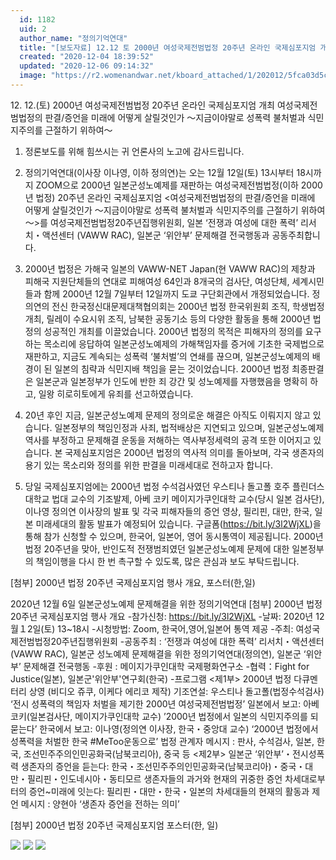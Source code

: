 ```yaml
---
  id: 1182
  uid: 2
  author_name: "정의기억연대"
  title: "﻿[보도자료] 12.12 토 2000년 여성국제전범법정 20주년 온라인 국제심포지엄 개최"
  created: "2020-12-04 18:39:52"
  updated: "2020-12-06 09:14:32"
  image: "https://r2.womenandwar.net/kboard_attached/1/202012/5fca03d5c54582968129.jpg"
---
```

12\. 12.(토) 2000년 여성국제전범법정 20주년 온라인 국제심포지엄 개최
여성국제전범법정의 판결/증언을 미래에 어떻게 살릴것인가
～지금이야말로 성폭력 불처벌과 식민지주의를 근절하기 위하여～

1. 정론보도를 위해 힘쓰시는 귀 언론사의 노고에 감사드립니다.

2. 정의기억연대(이사장 이나영, 이하 정의연)는 오는 12월 12일(토) 13시부터 18시까지 ZOOM으로 2000년 일본군성노예제를 재판하는 여성국제전범법정(이하 2000년 법정) 20주년 온라인 국제심포지엄 <여성국제전범법정의 판결/증언을 미래에 어떻게 살릴것인가 ～지금이야말로 성폭력 불처벌과 식민지주의를 근절하기 위하여～>를 여성국제전범법정20주년집행위원회, 일본 ‘전쟁과 여성에 대한 폭력’ 리서치・액션센터 (VAWW RAC), 일본군 ‘위안부’ 문제해결 전국행동과 공동주최합니다.

3. 2000년 법정은 가해국 일본의 VAWW-NET Japan(현 VAWW RAC)의 제창과 피해국 지원단체들의 연대로 피해여성 64인과 8개국의 검사단, 여성단체, 세계시민들과 함께 2000년 12월 7일부터 12일까지 도쿄 구단회관에서 개정되었습니다. 정의연의 전신 한국정신대문제대책협의회는 2000년 법정 한국위원회 조직, 학생법정 개최, 릴레이 수요시위 조직, 남북한 공동기소 등의 다양한 활동을 통해 2000년 법정의 성공적인 개최를 이끌었습니다. 2000년 법정의 목적은 피해자의 정의를 요구하는 목소리에 응답하여 일본군성노예제의 가해책임자를 증거에 기초한 국제법으로 재판하고, 지금도 계속되는 성폭력 ‘불처벌’의 연쇄를 끊으며, 일본군성노예제의 배경이 된 일본의 침략과 식민지배 책임을 묻는 것이었습니다. 2000년 법정 최종판결은 일본군과 일본정부가 인도에 반한 죄 강간 및 성노예제를 자행했음을 명확히 하고, 일왕 히로히토에게 유죄를 선고하였습니다.

4. 20년 후인 지금, 일본군성노예제 문제의 정의로운 해결은 아직도 이뤄지지 않고 있습니다. 일본정부의 책임인정과 사죄, 법적배상은 지연되고 있으며, 일본군성노예제 역사를 부정하고 문제해결 운동을 저해하는 역사부정세력의 공격 또한 이어지고 있습니다. 본 국제심포지엄은 2000년 법정의 역사적 의미를 돌아보며, 각국 생존자의 용기 있는 목소리와 정의를 위한 판결을 미래세대로 전하고자 합니다. 

5. 당일 국제심포지엄에는 2000년 법정 수석검사였던 우스티나 돌고폴 호주 플린더스대학교 법대 교수의 기조발제, 아베 코키 메이지가쿠인대학 교수(당시 일본 검사단), 이나영 정의연 이사장의 발표 및 각국 피해자들의 증언 영상, 필리핀, 대만, 한국, 일본 미래세대의 활동 발표가 예정되어 있습니다. 구글폼(https://bit.ly/3l2WjXL)을 통해 참가 신청할 수 있으며, 한국어, 일본어, 영어 동시통역이 제공됩니다. 2000년 법정 20주년을 맞아, 반인도적 전쟁범죄였던 일본군성노예제 문제에 대한 일본정부의 책임이행을 다시 한 번 촉구할 수 있도록, 많은 관심과 보도 부탁드립니다. 

\[첨부\] 2000년 법정 20주년 국제심포지엄 행사 개요, 포스터(한,일)

2020년 12월 6일
일본군성노예제 문제해결을 위한 정의기억연대
\[첨부\] 2000년 법정 20주년 국제심포지엄 행사 개요
-참가신청: https://bit.ly/3l2WjXL
-날짜: 2020년 12월１2일(토) 13~18시
-시청방법: Zoom, 한국어,영어,일본어 통역 제공
-주최: 여성국제전범법정20주년집행위원회
-공동주최 : ‘전쟁과 여성에 대한 폭력’ 리서치・액션센터 (VAWW RAC), 일본군 성노예제 문제해결을 위한 정의기억연대(정의연), 일본군 ‘위안부’ 문제해결 전국행동
-후원 : 메이지가쿠인대학 국제평화연구소
-협력：Fight for Justice(일본), 일본군'위안부'연구회(한국)
-프로그램
<제1부>
2000년 법정 다큐멘터리 상영 (비디오 쥬쿠, 이케다 에리코 제작)
기조연설: 우스티나 돌고폴(법정수석검사) ‘전시 성폭력의 책임자 처벌을 제기한 2000년 여성국제전범법정’
일본에서 보고: 아베 코키(일본검사단, 메이지가쿠인대학 교수) ’2000년 법정에서 일본의 식민지주의를 되묻는다’
한국에서 보고: 이나영(정의연 이사장, 한국・중앙대 교수) ‘2000년 법정에서 성폭력을 처벌한 한국 #MeToo운동으로’
법정 관계자 메시지 : 판사, 수석검사, 일본, 한국, 조선민주주의인민공화국(남북코리아), 중국 등
<제2부>
일본군 ‘위안부’・전시성폭력 생존자의 증언을 듣는다: 한국・조선민주주의인민공화국(남북코리아)・중국・대만・필리핀・인도네시아・동티모르 생존자들의 과거와 현재의 귀중한 증언
차세대로부터의 증언~미래에 잇는다: 필리핀・대만・한국・일본의 차세대들의 현재의 활동과 제언
메시지 : 양현아 ‘생존자 증언을 전하는 의미’

\[첨부\] 2000년 법정 20주년 국제심포지엄 포스터(한, 일)


 ![](https://r2.womenandwar.net/kboard_attached/1/202012/5fca03d5c54582968129.jpg) ![](https://r2.womenandwar.net/kboard_attached/1/202012/5fca03d5c1c1c7994628.jpg) ![](https://r2.womenandwar.net/kboard_attached/1/202012/5fca03d5bd1936203721.jpg)